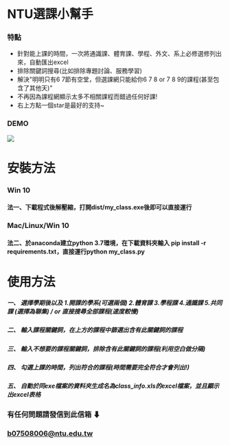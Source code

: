 
# NTU選課小幫手 
### 特點
* 針對能上課的時間，一次將通識課、體育課、學程、外文、系上必修選修列出來，自動匯出excel
* 排除關鍵詞搜尋(比如排除專題討論、服務學習)
* 解決"明明只有6 7節有空堂，但選課網只能給你6 7 8 or 7 8 9的課程(甚至包含了其他天)"
* 不再因為課程網顯示太多不相關課程而錯過任何好課!
* 右上方點一個star是最好的支持~
### DEMO 


<img src="https://user-images.githubusercontent.com/29053630/126853099-07a8938b-dc1e-457a-9a14-ae797bc6c278.gif">

# 安裝方法 
### Win 10
#### 法一、下載程式後解壓縮，打開dist/my_class.exe後即可以直接運行
### Mac/Linux/Win 10
#### 法二、於anaconda建立python 3.7環境，在下載資料夾輸入 pip install -r requirements.txt，直接運行python my_class.py
# 使用方法
##### 一、 選擇學期後以及 1.開課的學系(可選兩個) 2.體育課 3.學程課 4.通識課 5.共同課 (選擇為聯集) / or 直接搜尋全部課程(速度較慢)
##### 二、 輸入課程關鍵詞，在上方的課程中篩選出含有此關鍵詞的課程
##### 三、 輸入不想要的課程關鍵詞，排除含有此關鍵詞的課程(利用空白做分隔)
##### 四、 勾選上課的時間，列出符合的課程(時間需要完全符合才會列出!)
##### 五、 自動於同exe檔案的資料夾生成名為class_info.xls的excel檔案，並且顯示出excel表格

### 有任何問題請發信到此信箱 ⬇
### b07508006@ntu.edu.tw

